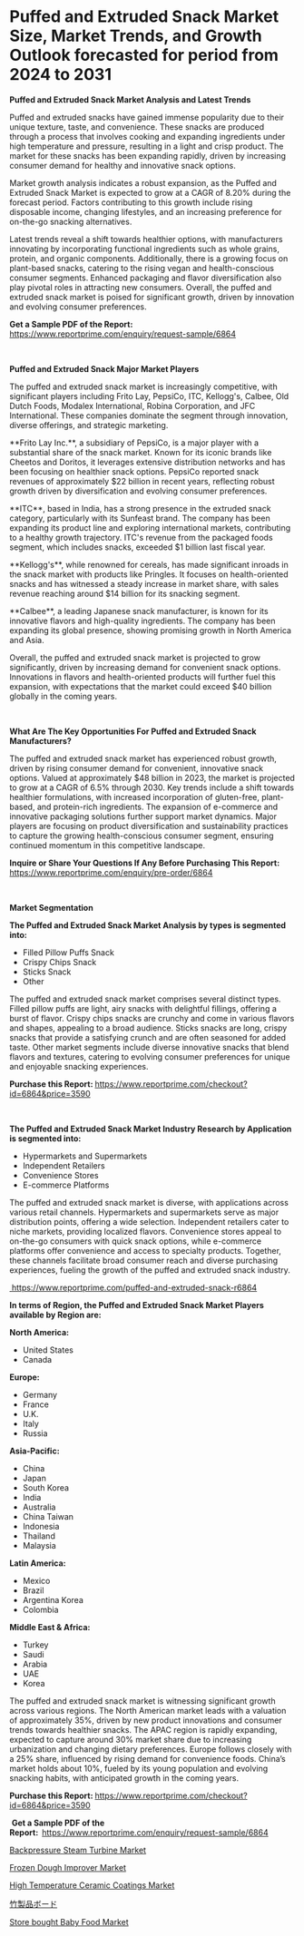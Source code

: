 <p><h1>Puffed and Extruded Snack Market Size, Market Trends, and Growth Outlook forecasted for period from 2024 to 2031</h1></p><p><strong>Puffed and Extruded Snack Market Analysis and Latest Trends</strong></p>
<p><p>Puffed and extruded snacks have gained immense popularity due to their unique texture, taste, and convenience. These snacks are produced through a process that involves cooking and expanding ingredients under high temperature and pressure, resulting in a light and crisp product. The market for these snacks has been expanding rapidly, driven by increasing consumer demand for healthy and innovative snack options. </p><p>Market growth analysis indicates a robust expansion, as the Puffed and Extruded Snack Market is expected to grow at a CAGR of 8.20% during the forecast period. Factors contributing to this growth include rising disposable income, changing lifestyles, and an increasing preference for on-the-go snacking alternatives. </p><p>Latest trends reveal a shift towards healthier options, with manufacturers innovating by incorporating functional ingredients such as whole grains, protein, and organic components. Additionally, there is a growing focus on plant-based snacks, catering to the rising vegan and health-conscious consumer segments. Enhanced packaging and flavor diversification also play pivotal roles in attracting new consumers. Overall, the puffed and extruded snack market is poised for significant growth, driven by innovation and evolving consumer preferences.</p></p>
<p><strong>Get a Sample PDF of the Report:&nbsp;</strong> <a href="https://www.reportprime.com/enquiry/request-sample/6864">https://www.reportprime.com/enquiry/request-sample/6864</a></p>
<p>&nbsp;</p>
<p><strong>Puffed and Extruded Snack Major Market Players</strong></p>
<p><p>The puffed and extruded snack market is increasingly competitive, with significant players including Frito Lay, PepsiCo, ITC, Kellogg's, Calbee, Old Dutch Foods, Modalex International, Robina Corporation, and JFC International. These companies dominate the segment through innovation, diverse offerings, and strategic marketing.</p><p>**Frito Lay Inc.**, a subsidiary of PepsiCo, is a major player with a substantial share of the snack market. Known for its iconic brands like Cheetos and Doritos, it leverages extensive distribution networks and has been focusing on healthier snack options. PepsiCo reported snack revenues of approximately $22 billion in recent years, reflecting robust growth driven by diversification and evolving consumer preferences.</p><p>**ITC**, based in India, has a strong presence in the extruded snack category, particularly with its Sunfeast brand. The company has been expanding its product line and exploring international markets, contributing to a healthy growth trajectory. ITC's revenue from the packaged foods segment, which includes snacks, exceeded $1 billion last fiscal year.</p><p>**Kellogg's**, while renowned for cereals, has made significant inroads in the snack market with products like Pringles. It focuses on health-oriented snacks and has witnessed a steady increase in market share, with sales revenue reaching around $14 billion for its snacking segment.</p><p>**Calbee**, a leading Japanese snack manufacturer, is known for its innovative flavors and high-quality ingredients. The company has been expanding its global presence, showing promising growth in North America and Asia.</p><p>Overall, the puffed and extruded snack market is projected to grow significantly, driven by increasing demand for convenient snack options. Innovations in flavors and health-oriented products will further fuel this expansion, with expectations that the market could exceed $40 billion globally in the coming years.</p></p>
<p>&nbsp;</p>
<p><strong>What Are The Key Opportunities For Puffed and Extruded Snack Manufacturers?</strong></p>
<p><p>The puffed and extruded snack market has experienced robust growth, driven by rising consumer demand for convenient, innovative snack options. Valued at approximately $48 billion in 2023, the market is projected to grow at a CAGR of 6.5% through 2030. Key trends include a shift towards healthier formulations, with increased incorporation of gluten-free, plant-based, and protein-rich ingredients. The expansion of e-commerce and innovative packaging solutions further support market dynamics. Major players are focusing on product diversification and sustainability practices to capture the growing health-conscious consumer segment, ensuring continued momentum in this competitive landscape.</p></p>
<p><strong>Inquire or Share Your Questions If Any Before Purchasing This Report:</strong> <a href="https://www.reportprime.com/enquiry/pre-order/6864">https://www.reportprime.com/enquiry/pre-order/6864</a></p>
<p>&nbsp;</p>
<p><strong>Market Segmentation</strong></p>
<p><strong>The Puffed and Extruded Snack Market Analysis by types is segmented into:</strong></p>
<p><ul><li>Filled Pillow Puffs Snack</li><li>Crispy Chips Snack</li><li>Sticks Snack</li><li>Other</li></ul></p>
<p><p>The puffed and extruded snack market comprises several distinct types. Filled pillow puffs are light, airy snacks with delightful fillings, offering a burst of flavor. Crispy chips snacks are crunchy and come in various flavors and shapes, appealing to a broad audience. Sticks snacks are long, crispy snacks that provide a satisfying crunch and are often seasoned for added taste. Other market segments include diverse innovative snacks that blend flavors and textures, catering to evolving consumer preferences for unique and enjoyable snacking experiences.</p></p>
<p><strong>Purchase this Report:&nbsp;</strong><a href="https://www.reportprime.com/checkout?id=6864&price=3590">https://www.reportprime.com/checkout?id=6864&price=3590</a></p>
<p>&nbsp;</p>
<p><strong>The Puffed and Extruded Snack Market Industry Research by Application is segmented into:</strong></p>
<p><ul><li>Hypermarkets and Supermarkets</li><li>Independent Retailers</li><li>Convenience Stores</li><li>E-commerce Platforms</li></ul></p>
<p><p>The puffed and extruded snack market is diverse, with applications across various retail channels. Hypermarkets and supermarkets serve as major distribution points, offering a wide selection. Independent retailers cater to niche markets, providing localized flavors. Convenience stores appeal to on-the-go consumers with quick snack options, while e-commerce platforms offer convenience and access to specialty products. Together, these channels facilitate broad consumer reach and diverse purchasing experiences, fueling the growth of the puffed and extruded snack industry.</p></p>
<p><a href="https://www.reportprime.com/puffed-and-extruded-snack-r6864">&nbsp;https://www.reportprime.com/puffed-and-extruded-snack-r6864</a></p>
<p><strong>In terms of Region, the Puffed and Extruded Snack Market Players available by Region are:</strong></p>
<p>
    <p> <strong> North America: </strong>
        <ul>
            <li>United States</li>
            <li>Canada</li>
        </ul>
        </p> 
    <p> <strong> Europe: </strong>
        <ul>
            <li>Germany</li>
            <li>France</li>
            <li>U.K.</li>
            <li>Italy</li>
            <li>Russia</li>
        </ul>
        </p> 
    <p> <strong> Asia-Pacific: </strong>
        <ul>
            <li>China</li>
            <li>Japan</li>
            <li>South Korea</li>
            <li>India</li>
            <li>Australia</li>
            <li>China Taiwan</li>
            <li>Indonesia</li>
            <li>Thailand</li>
            <li>Malaysia</li>
        </ul>
        </p> 
    <p> <strong> Latin America: </strong>
        <ul>
            <li>Mexico</li>
            <li>Brazil</li>
            <li>Argentina Korea</li>
            <li>Colombia</li>
        </ul>
        </p> 
    <p> <strong> Middle East & Africa: </strong>
        <ul>
            <li>Turkey</li>
            <li>Saudi</li>
            <li>Arabia</li>
            <li>UAE</li>
            <li>Korea</li>
        </ul>
    </p>
    </p>
<p><p>The puffed and extruded snack market is witnessing significant growth across various regions. The North American market leads with a valuation of approximately 35%, driven by new product innovations and consumer trends towards healthier snacks. The APAC region is rapidly expanding, expected to capture around 30% market share due to increasing urbanization and changing dietary preferences. Europe follows closely with a 25% share, influenced by rising demand for convenience foods. China’s market holds about 10%, fueled by its young population and evolving snacking habits, with anticipated growth in the coming years.</p></p>
<p><strong>Purchase this Report: </strong><a href="https://www.reportprime.com/checkout?id=6864&price=3590">https://www.reportprime.com/checkout?id=6864&price=3590</a></p>
<p>&nbsp;<strong>Get a Sample PDF of the Report:&nbsp;&nbsp;</strong><a href="https://www.reportprime.com/enquiry/request-sample/6864">https://www.reportprime.com/enquiry/request-sample/6864</a></p>
<p><strong></strong></p>
<p><p><a href="https://www.linkedin.com/pulse/backpressure-steam-turbine-market-size-segmentation-trends-growth-uezyf?trackingId=8uSFv%2BS0SUm%2Bdc9TLm6uFw%3D%3D">Backpressure Steam Turbine Market</a></p><p><a href="https://github.com/LacThu1/Market-Research-Report-List-1/blob/main/frozen-dough-improver-market.md">Frozen Dough Improver Market</a></p><p><a href="https://issuu.com/reportprime-2/docs/high-temperature-ceramic-coatings-m_46ac3782d3b874">High Temperature Ceramic Coatings Market</a></p><p><a href="https://medium.com/@durgin521/bamboos-products-board-market-%E3%81%AE%E3%82%B0%E3%83%AD%E3%83%BC%E3%83%90%E3%83%AB%E5%B8%82%E5%A0%B4%E6%A6%82%E8%A6%81%E3%81%AF-%E4%B8%96%E7%95%8C%E3%81%8A%E3%82%88%E3%81%B3%E4%B8%BB%E8%A6%81%E5%B8%82%E5%A0%B4%E3%81%AB%E3%81%8A%E3%81%91%E3%82%8B%E6%A5%AD%E7%95%8C%E3%81%AB%E5%BD%B1%E9%9F%BF%E3%82%92%E4%B8%8E%E3%81%88%E3%82%8B%E4%B8%BB%E8%A6%81%E3%81%AA%E3%83%88%E3%83%AC%E3%83%B3%E3%83%89%E3%81%AB%E3%81%A4%E3%81%84%E3%81%A6-%E7%8B%AC%E8%87%AA%E3%81%AE%E8%A6%96%E7%82%B9%E3%82%92%E6%8F%90%E4%BE%9B%E3%81%97%E3%81%BE%E3%81%99-cc426c5f8f25">竹製品ボード</a></p><p><a href="https://github.com/ChristianClark406/Market-Research-Report-List-1/blob/main/store-bought-baby-food-market.md">Store bought Baby Food Market</a></p></p>